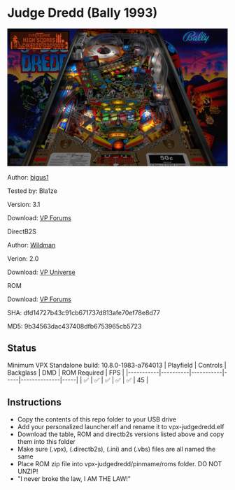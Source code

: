 # Judge Dredd (Bally 1993)

![Table Preview](../../images/vpx-judgedredd.png)

Author: [bigus1](https://www.vpforums.org/index.php?showuser=107629) 

Tested by: Bla1ze 

Version: 3.1

Download: [VP Forums](https://www.vpforums.org/index.php?app=downloads&showfile=14597)

DirectB2S

Author: [Wildman](https://vpuniverse.com/profile/5-wildman/)

Verion: 2.0

Download: [VP Universe](https://vpuniverse.com/files/file/2223-judge-dreddbally-1993/)

ROM

Download:  [VP Forums](https://www.vpforums.org/index.php?app=downloads&showfile=1193)

SHA: dfd14727b43c91cb671737d813afe70ef78e8d77

MD5: 9b34563dac437408dfb6753965cb5723

## Status 

Minimum VPX Standalone build: 10.8.0-1983-a764013
| Playfield | Controls | Backglass | DMD | ROM Required | FPS | 
|-----------|----------|-----------|-----|--------------|-----|
| :white_check_mark: | :white_check_mark: | :white_check_mark: | :white_check_mark: | :white_check_mark: | 45 |

## Instructions

- Copy the contents of this repo folder to your USB drive
- Add your personalized launcher.elf and rename it to vpx-judgedredd.elf
- Download the table, ROM and directb2s versions listed above and copy them into this folder
- Make sure (.vpx), (.directb2s), (.ini) and (.vbs) files are all named the same
- Place ROM zip file into vpx-judgedredd/pinmame/roms folder. DO NOT UNZIP!
- "I never broke the law, I AM THE LAW!"
